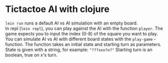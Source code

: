 # Tictactoe AI with clojure

`lein run` runs a default AI vs AI simulation with an empty board.  
In repl (`lein repl`), you can play against the AI with the function `player`. The game expects you to input the index (0-8) of the square you want to play.  
You can simulate AI vs AI with different board states with the `play-game` -function. The function takes an initial state and starting turn as parameters. State is given with a string, for example: `"???xxo?o?"` Starting turn is an boolean, true on x's turn.


